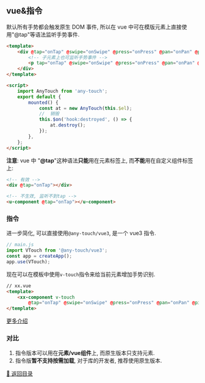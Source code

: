 ## vue&指令

默认所有手势都会触发原生 DOM 事件, 所以在 vue 中可在模版元素上直接使用"@tap"等语法监听手势事件.

```html
<template>
    <div @tap="onTap" @swipe="onSwipe" @press="onPress" @pan="onPan" @pinch="onPinch" @rotate="onRotate">
        <!-- 子元素上也可监听手势事件 -->
        <p tap="onTap" @swipe="onSwipe" @press="onPress" @pan="onPan" @pinch="onPinch" @rotate="onRotate">Hello any-touch</p>
    </div>
</template>

<script>
    import AnyTouch from 'any-touch';
    export default {
        mounted() {
            const at = new AnyTouch(this.$el);
            //  销毁
            this.$on('hook:destroyed', () => {
                at.destroy();
            });
        },
    };
</script>
```

**注意**: vue 中 "**@tap**"这种语法**只能**用在元素标签上, 而**不能**用在自定义组件标签上:

```html
<!-- 有效 -->
<div @tap="onTap"></div>

<!-- 不生效, 监听不到tap -->
<u-component @tap="onTap"></u-component>
```

### 指令

进一步简化, 可以直接使用`@any-touch/vue3`, 是一个 vue3 指令.

```javascript
// main.js
import VTouch from '@any-touch/vue3';
const app = createApp();
app.use(VTouch);
```
现在可以在模板中使用`v-touch`指令来给当前元素增加手势识别.
``` html
// xx.vue
<template>
    <xx-component v-touch  
        @tap="onTap" @swipe="onSwipe" @press="onPress" @pan="onPan" @pinch="onPinch" @rotate="onRotate"></xx-component>
</template>
```
[更多介绍](/packages/vue3/README.md)

### 对比
1. 指令版本可以用在**元素/vue组件**上, 而原生版本只支持元素.
2. 指令版**暂不支持按需加载**, 对于库的开发者, 推荐使用原生版本.

[:rocket: 返回目录](../README.md#目录)
